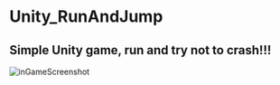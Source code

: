 # Unity_RunAndJump

## Simple Unity game, run and try not to crash!!!

![inGameScreenshot](https://user-images.githubusercontent.com/58210490/83680906-e5367f00-a5e1-11ea-9630-b157bcc62165.jpg)
